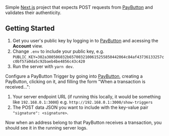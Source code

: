 Simple [Next.js](https://nextjs.org/) project that expects POST requests from [PayButton](paybutton.org) and validates their authenticity.

## Getting Started

1. Get you user's public key by logging in to [PayButton](paybutton.org) and acessing the **Account** view.
2. Change `.env` to include your public key, e.g. `PUBLIC_KEY=302a300506032b6570032100615255850442064c84af43736133257cc0bf57a0da5c92baeb4be4856c43c420`
3. Run the server with `yarn dev`.

Configure a PayButton Trigger by going into [PayButton](paybutton.org), creating a PayButton, clicking on it, and filling the form "When a transaction is received...":
1. Your server endpoint URL (if running this locally, it would be something like `192.168.0.1:3000`) e.g. `http://192.168.0.1:3000/show-triggers`
2. The POST data JSON you want to include with the key-value pair `"signature": <signature>`. 

Now when an address belong to that PayButton receives a transaction, you should see it in the running server logs.


